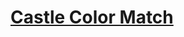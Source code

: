 # [Castle Color Match](https://docs.google.com/document/d/1Zd19xNey6zigZVZ6sJ-i1PVEE2W9r9exG0bjv5WE-Cw)
